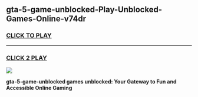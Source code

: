 
## gta-5-game-unblocked-Play-Unblocked-Games-Online-v74dr
<h3>
<a href="https://premium76.site?title=gta-5-game-unblocked&ref=24A">CLICK TO PLAY</a></h3>
<hr>

<h3>
<a href="https://premium76.site?title=gta-5-game-unblocked&ref=24A">CLICK 2 PLAY</a>
  
</h3>

<a href="https://premium76.site?title=gta-5-game-unblocked&ref=24A"><img src="https://clearcache.store/games.png"></a>


**gta-5-game-unblocked games unblocked: Your Gateway to Fun and Accessible Online Gaming**
